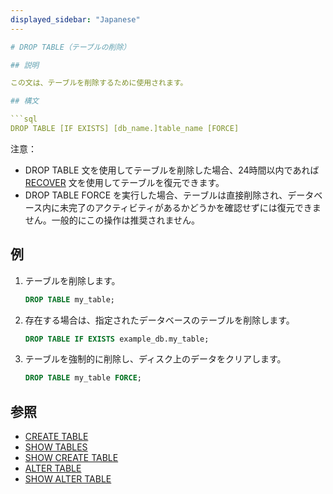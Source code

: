 ```yaml
---
displayed_sidebar: "Japanese"
---

# DROP TABLE（テーブルの削除）

## 説明

この文は、テーブルを削除するために使用されます。

## 構文

```sql
DROP TABLE [IF EXISTS] [db_name.]table_name [FORCE]
```

注意：

- DROP TABLE 文を使用してテーブルを削除した場合、24時間以内であれば[RECOVER](../data-definition/RECOVER.md) 文を使用してテーブルを復元できます。
- DROP TABLE FORCE を実行した場合、テーブルは直接削除され、データベース内に未完了のアクティビティがあるかどうかを確認せずには復元できません。一般的にこの操作は推奨されません。

## 例

1. テーブルを削除します。

    ```sql
    DROP TABLE my_table;
    ```

2. 存在する場合は、指定されたデータベースのテーブルを削除します。

    ```sql
    DROP TABLE IF EXISTS example_db.my_table;
    ```

3. テーブルを強制的に削除し、ディスク上のデータをクリアします。

    ```sql
    DROP TABLE my_table FORCE;
    ```

## 参照

- [CREATE TABLE](CREATE_TABLE.md)
- [SHOW TABLES](../data-manipulation/SHOW_TABLES.md)
- [SHOW CREATE TABLE](../data-manipulation/SHOW_CREATE_TABLE.md)
- [ALTER TABLE](ALTER_TABLE.md)
- [SHOW ALTER TABLE](../data-manipulation/SHOW_ALTER.md)
```